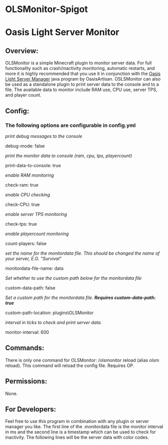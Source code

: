 # OLSMonitor-Spigot
# Oasis Light Server Monitor
## Overview:

OLSMonitor is a simple Minecraft plugin to monitor server data.  For full functionality such as crash/inactivity monitoring, automatic restarts, and more it is highly recommended that you use it in conjunction with the [Oasis Light Server Manager](https://github.com/OasisArtisan/OasisLight-ServerManager) java program by OasisArtisan.  OSLSMonitor can also be used as a standalone plugin to print server data to the console and to a file.  The available data to monitor include RAM use, CPU use, server TPS, and player count.

## Config:
### The following options are configurable in config.yml

*print debug messages to the console*

debug-mode: false


*print the monitor data to console (ram, cpu, tps, playercount)*

print-data-to-console: true


*enable RAM monitoring*

check-ram: true


*enable CPU checking*

check-CPU: true


*enable server TPS monitoring*

check-tps: true


*enable playercount monitoring*

count-players: false


*set the name for the monitordata file.  This should be changed the name of your server, E.G. "Survival"*

monitordata-file-name: data


*Set whether to use the custom path below for the monitordata file*

custom-data-path: false


*Set a custom path for the monitordata file.  **Requires custom-data-path: true***

custom-path-location: plugins\OLSMonitor


*interval in ticks to check and print server data.*

monitor-interval: 600


## Commands:

There is only one command for OLSMonitor: /olsmonitor reload (alias olsm reload).  This command will reload the config file.  Requires OP.

## Permissions:

None.

## For Developers:

Feel free to use this program in combination with any plugin or server manager you like.  The first line of the .monitordata file is the monitor interval in ms and the second line is a timestamp which can be used to check for inactivity.  The following lines will be the server data with color codes.
